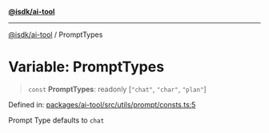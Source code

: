 [**@isdk/ai-tool**](../README.md)

***

[@isdk/ai-tool](../globals.md) / PromptTypes

# Variable: PromptTypes

> `const` **PromptTypes**: readonly \[`"chat"`, `"char"`, `"plan"`\]

Defined in: [packages/ai-tool/src/utils/prompt/consts.ts:5](https://github.com/isdk/ai-tool.js/blob/6a89194ac34437a1bc58f7ec590cd22976939ca6/src/utils/prompt/consts.ts#L5)

Prompt Type
defaults to `chat`
